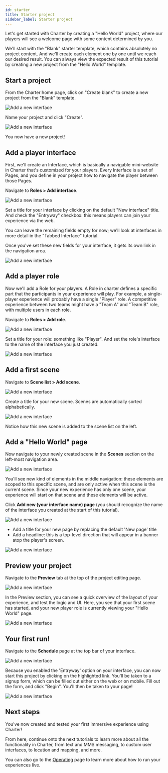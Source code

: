 ```yaml
---
id: starter
title: Starter project
sidebar_label: Starter project
---
```


Let's get started with Charter by creating a "Hello World" project, where our players will see a welcome page with some content determined by you.

We'll start with the "Blank" starter template, which contains absolutely no project content. And we'll create each element one by one until we reach our desired result. You can always view the expected result of this tutorial by creating a new project from the "Hello World" template.

## Start a project

From the Charter home page, click on "Create blank" to create a new project from the "Blank" template.

![Add a new interface](/img/tutorials/hello-world/home-1.png)

Name your project and click "Create".

![Add a new interface](/img/tutorials/hello-world/home-2.png)

You now have a new project!

## Add a player interface

First, we'll create an Interface, which is basically a navigable mini-website in Charter that's customized for your players. Every Interface is a set of Pages, and you define in your project how to navigate the player between those Pages.

Navigate to **Roles > Add interface**.

![Add a new interface](/img/tutorials/hello-world/int-1.png)

Set a title for your interface by clicking on the default "New interface" title. And check the "Entryway" checkbox: this means players can join your experience via the web.

You can leave the remaining fields empty for now; we'll look at interfaces in more detail in the "Tabbed Interface" tutorial.

Once you've set these new fields for your interface, it gets its own link in the navigation area.

![Add a new interface](/img/tutorials/hello-world/int-2.png)

## Add a player role

Now we'll add a Role for your players. A Role in charter defines a specific part that the participants in your experience will play. For example, a single-player experience will probably have a single "Player" role. A competitive experience between two teams might have a "Team A" and "Team B" role, with multiple users in each role.

Navigate to **Roles > Add role**.

![Add a new interface](/img/tutorials/hello-world/role-1.png)

Set a title for your role: something like "Player". And set the role's interface to the name of the interface you just created.

![Add a new interface](/img/tutorials/hello-world/role-2.png)

## Add a first scene

Navigate to **Scene list > Add scene**.

![Add a new interface](/img/tutorials/hello-world/scene-1.png)

Create a title for your new scene. Scenes are automatically sorted alphabetically.

![Add a new interface](/img/tutorials/hello-world/scene-2.png)

Notice how this new scene is added to the scene list on the left.

## Add a "Hello World" page

Now navigate to your newly created scene in the **Scenes** section on the left-most navigation area.

![Add a new interface](/img/tutorials/hello-world/page-1.png)

You'll see new kind of elements in the middle navigation: these elements are scoped to this specific scene, and are only active when this scene is the current scene. Since your new experience has only one scene, your experience will start on that scene and these elements will be active.

Click **Add new (your interface name) page** (you should recognize the name of the interface you created at the start of this tutorial).

![Add a new interface](/img/tutorials/hello-world/page-2.png)

* Add a title for your new page by replacing the default 'New page' title
* Add a headline: this is a top-level direction that will appear in a banner atop the player's screen.

![Add a new interface](/img/tutorials/hello-world/page-3.png)

## Preview your project

Navigate to the **Preview** tab at the top of the project editing page.

![Add a new interface](/img/tutorials/hello-world/preview-1.png)

In the Preview section, you can see a quick overview of the layout of your experience, and test the logic and UI. Here, you see that your first scene has started, and your new player role is currently viewing your "Hello World" page.

![Add a new interface](/img/tutorials/hello-world/preview-2.png)

## Your first run!

Navigate to the **Schedule** page at the top bar of your interface.

![Add a new interface](/img/tutorials/hello-world/schedule-1.png)

Because you enabled the 'Entryway' option on your interface, you can now start this project by clicking on the highlighted link. You'll be taken to a signup form, which can be filled out either on the web or on mobile. Fill out the form, and click "Begin". You'll then be taken to your page!

![Add a new interface](/img/tutorials/hello-world/enter.png)

## Next steps

You've now created and tested your first immersive experience using Charter!

From here, continue onto the next tutorials to learn more about all the functionality in Charter, from text and MMS messaging, to custom user interfaces, to location and mapping, and more.

You can also go to the [Operating](/docs/concepts/operating) page to learn more about how to run your experiences live.

